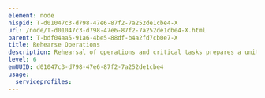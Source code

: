 ```yaml
---
element: node
nispid: T-d01047c3-d798-47e6-87f2-7a252de1cbe4-X
url: /node/T-d01047c3-d798-47e6-87f2-7a252de1cbe4-X.html
parent: T-bdf04aa5-91a6-4be5-88df-b4a2fd7cb0e7-X
title: Rehearse Operations
description: Rehearsal of operations and critical tasks prepares a unit/task force and headquarters staff for the responsibility of the upcoming operations such as deployment and re-deployment actions, rehearsal of contingency plans and staff battle drills, establishment and refinement of staff activities (e.g.. battle rhythm), and reporting procedures and processes.
level: 6
emUUID: d01047c3-d798-47e6-87f2-7a252de1cbe4
usage:
  serviceprofiles:
---
```

